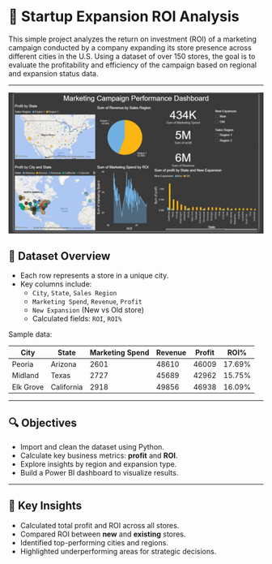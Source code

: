 # 🚀 Startup Expansion ROI Analysis

This simple project analyzes the return on investment (ROI) of a marketing campaign conducted by a company expanding its store presence across different cities in the U.S. Using a dataset of over 150 stores, the goal is to evaluate the profitability and efficiency of the campaign based on regional and expansion status data.

---
![Dashboard Screenshot](dashboard.png)


## 📁 Dataset Overview

- Each row represents a store in a unique city.
- Key columns include:
  - `City`, `State`, `Sales Region`
  - `Marketing Spend`, `Revenue`, `Profit`
  - `New Expansion` (New vs Old store)
  - Calculated fields: `ROI`, `ROI%`

Sample data:

| City      | State      | Marketing Spend | Revenue | Profit | ROI%   |
| --------- | ---------- | --------------- | ------- | ------ | ------ |
| Peoria    | Arizona    | 2601            | 48610   | 46009  | 17.69% |
| Midland   | Texas      | 2727            | 45689   | 42962  | 15.75% |
| Elk Grove | California | 2918            | 49856   | 46938  | 16.09% |



---

## 🔍 Objectives

- Import and clean the dataset using Python.
- Calculate key business metrics: **profit** and **ROI**.
- Explore insights by region and expansion type.
- Build a Power BI dashboard to visualize results.

---

## 🧠 Key Insights

- Calculated total profit and ROI across all stores.
- Compared ROI between **new** and **existing** stores.
- Identified top-performing cities and regions.
- Highlighted underperforming areas for strategic decisions.

